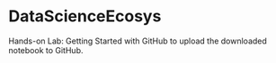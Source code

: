 # DataScienceEcosys
Hands-on Lab: Getting Started with GitHub to upload the downloaded notebook to GitHub.
